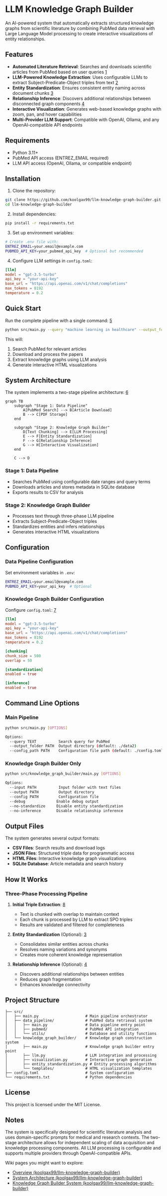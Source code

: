 # LLM Knowledge Graph Builder

An AI-powered system that automatically extracts structured knowledge graphs from scientific literature by combining PubMed data retrieval with Large Language Model processing to create interactive visualizations of entity relationships.

## Features

- **Automated Literature Retrieval**: Searches and downloads scientific articles from PubMed based on user queries [1](#0-0) 
- **LLM-Powered Knowledge Extraction**: Uses configurable LLMs to extract Subject-Predicate-Object triples from text [2](#0-1) 
- **Entity Standardization**: Ensures consistent entity naming across document chunks [3](#0-2) 
- **Relationship Inference**: Discovers additional relationships between disconnected graph components [4](#0-3) 
- **Interactive Visualization**: Generates web-based knowledge graphs with zoom, pan, and hover capabilities
- **Multi-Provider LLM Support**: Compatible with OpenAI, Ollama, and any OpenAI-compatible API endpoints

## Requirements

- Python 3.11+
- PubMed API access (ENTREZ_EMAIL required)
- LLM API access (OpenAI, Ollama, or compatible endpoint)

## Installation

1. Clone the repository:
```bash
git clone https://github.com/koolgax99/llm-knowledge-graph-builder.git
cd llm-knowledge-graph-builder
```

2. Install dependencies:
```bash
pip install -r requirements.txt
```

3. Set up environment variables:
```bash
# Create .env file with:
ENTREZ_EMAIL=your.email@example.com
PUBMED_API_KEY=your_pubmed_api_key  # Optional but recommended
```

4. Configure LLM settings in `config.toml`:
```toml
[llm]
model = "gpt-3.5-turbo"
api_key = "your-api-key"
base_url = "https://api.openai.com/v1/chat/completions"
max_tokens = 8192
temperature = 0.2
```

## Quick Start

Run the complete pipeline with a single command: [5](#0-4) 

```bash
python src/main.py --query "machine learning in healthcare" --output_folder ./output
```

This will:
1. Search PubMed for relevant articles
2. Download and process the papers
3. Extract knowledge graphs using LLM analysis
4. Generate interactive HTML visualizations

## System Architecture

The system implements a two-stage pipeline architecture: [6](#0-5) 

```mermaid
graph TB
    subgraph "Stage 1: Data Pipeline"
        A[PubMed Search] --> B[Article Download]
        B --> C[PDF Storage]
    end
    
    subgraph "Stage 2: Knowledge Graph Builder"
        D[Text Chunking] --> E[LLM Processing]
        E --> F[Entity Standardization]
        F --> G[Relationship Inference]
        G --> H[Interactive Visualization]
    end
    
    C --> D
```

### Stage 1: Data Pipeline
- Searches PubMed using configurable date ranges and query terms
- Downloads articles and stores metadata in SQLite database
- Exports results to CSV for analysis

### Stage 2: Knowledge Graph Builder
- Processes text through three-phase LLM pipeline
- Extracts Subject-Predicate-Object triples
- Standardizes entities and infers relationships
- Generates interactive HTML visualizations

## Configuration

### Data Pipeline Configuration
Set environment variables in `.env`:
```bash
ENTREZ_EMAIL=your.email@example.com
PUBMED_API_KEY=your_api_key  # Optional
```

### Knowledge Graph Builder Configuration
Configure `config.toml`: [7](#0-6) 

```toml
[llm]
model = "gpt-3.5-turbo"
api_key = "your-api-key"
base_url = "https://api.openai.com/v1/chat/completions"
max_tokens = 8192
temperature = 0.2

[chunking]
chunk_size = 500
overlap = 50

[standardization]
enabled = true

[inference]
enabled = true
```

## Command Line Options

### Main Pipeline
```bash
python src/main.py [OPTIONS]

Options:
  --query TEXT          Search query for PubMed
  --output_folder PATH  Output directory (default: ./data2)
  --config_path PATH    Configuration file path (default: ./config.toml)
```

### Knowledge Graph Builder Only
```bash
python src/knowledge_graph_builder/main.py [OPTIONS]

Options:
  --input PATH          Input folder with text files
  --output PATH         Output directory
  --config PATH         Configuration file
  --debug              Enable debug output
  --no-standardize     Disable entity standardization
  --no-inference       Disable relationship inference
```

## Output Files

The system generates several output formats:

- **CSV Files**: Search results and download logs
- **JSON Files**: Structured triple data for programmatic access
- **HTML Files**: Interactive knowledge graph visualizations
- **SQLite Database**: Article metadata and search history

## How It Works

### Three-Phase Processing Pipeline

1. **Initial Triple Extraction**: [8](#0-7) 
   - Text is chunked with overlap to maintain context
   - Each chunk is processed by LLM to extract SPO triples
   - Results are validated and filtered for completeness

2. **Entity Standardization** (Optional): [3](#0-2) 
   - Consolidates similar entities across chunks
   - Resolves naming variations and synonyms
   - Creates more coherent knowledge representation

3. **Relationship Inference** (Optional): [4](#0-3) 
   - Discovers additional relationships between entities
   - Reduces graph fragmentation
   - Enhances knowledge connectivity

## Project Structure

```
├── src/
│   ├── main.py                     # Main pipeline orchestrator
│   ├── data_pipeline/              # PubMed data retrieval system
│   │   ├── main.py                 # Data pipeline entry point
│   │   ├── pubmed/                 # PubMed API integration
│   │   └── utils/                  # Database and utility functions
│   └── knowledge_graph_builder/    # Knowledge graph construction system
│       ├── main.py                 # Knowledge graph builder entry point
│       ├── llm.py                  # LLM integration and processing
│       ├── visualization.py        # Interactive graph generation
│       ├── entity_standardization.py # Entity processing algorithms
│       └── templates/              # HTML visualization templates
├── config.toml                     # System configuration
└── requirements.txt                # Python dependencies
```

## License

This project is licensed under the MIT License.

## Notes

The system is specifically designed for scientific literature analysis and uses domain-specific prompts for medical and research contexts. The two-stage architecture allows for independent scaling of data acquisition and knowledge processing components. All LLM processing is configurable and supports multiple providers through OpenAI-compatible APIs.

Wiki pages you might want to explore:
- [Overview (koolgax99/llm-knowledge-graph-builder)](/wiki/koolgax99/llm-knowledge-graph-builder#1)
- [System Architecture (koolgax99/llm-knowledge-graph-builder)](/wiki/koolgax99/llm-knowledge-graph-builder#1.2)
- [Knowledge Graph Builder System (koolgax99/llm-knowledge-graph-builder)](/wiki/koolgax99/llm-knowledge-graph-builder#3)